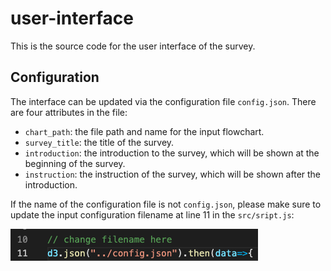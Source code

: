 # user-interface

This is the source code for the user interface of the survey.

## Configuration
The interface can be updated via the configuration file `config.json`.
There are four attributes in the file:
*  `chart_path`: the file path and name for the input flowchart.
* `survey_title`: the title of the survey.
* `introduction`: the introduction to the survey, which will be shown at the beginning of the survey.
* `instruction`: the instruction of the survey, which will be shown after the introduction.

If the name of the configuration file is not `config.json`, please make sure to update the input configuration filename at line 11 in the `src/sript.js`:

![update_file](screenshots/1.png)